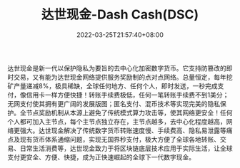 ﻿---
weight: 
title: "达世现金-Dash Cash(DSC)"
description: "达世现金是新一代以保护隐私为要旨的去中心化加密数字货币"
date: 2022-03-25T21:57:40+08:00
lastmod: 2022-03-25T16:45:40+08:00
draft: false
authors: ["Metabd"]
featuredImage: "dashixianjin-dash-cashdsc.webp"
link: ""
tags: ["数字代币","达世现金-Dash Cash(DSC)"]
categories: ["navigation"]
navigation: ["数字代币"]
lightgallery: true
toc: true
pinned: false
recommend: false
recommend1: false
---
达世现金是新一代以保护隐私为要旨的去中心化加密数字货币。它支持防篡改的即时交易，又有能为达世现金网络提供服务奖励制的点对点网络。总量恒定，每年挖矿产量递减8%，极具稀缺，全球任何地方、任何个人，即时发送，一秒完成支付，像信用卡一样方便快捷！转账手续费极低，任何一笔转账手续费不到1美分；无网支付使其拥有更广阔的发展版图；匿名支付、混币技术等实现完美的隐私保护。全节点奖励机制从本源上避免了传统模式算力攻击等，使其网络更安全！任何个人都可加入主节点，每个主节点独立存在，主节点越多，去中心化程度越高，网络更强大。达世现金解决了传统数字货币转账速度慢、手续费高、隐私易泄露等痛点及现有货币体系通缩问题，实现无国界秒支付，极大方便了全球各地转账、交易、日常生活消费等，达世现金致力于将区块链底层技术应用于实际生活，让全球支付更安全、方便、快捷，成为正快速崛起的全球下一代数字现金。
